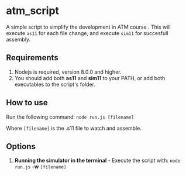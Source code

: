 # atm_script
A simple script to simplify the development in ATM course .
This will execute `as11` for each file change, and execute `sim11` for succesfull assembly.

## Requirements
1. Nodejs is required, version 8.0.0 and higher.
2. You should add both **as11** and **sim11** to your PATH,
or add both executables to the script's folder.

## How to use

Run the following command: `node run.js [filename]`

Where `[filename]` is the .s11 file to watch and assemble.


## Options
1. **Running the simulator in the terminal** - Execute the script with: `node run.js` **-w** `[filename]`

